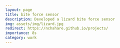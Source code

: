 ```yaml
---
layout: page
title: bite force sensor
description: Developed a lizard bite force sensor
img: assets/img/lizard.jpg
redirect: https://nchahare.github.io/projects/
importance: 8s
category: work
---
```

